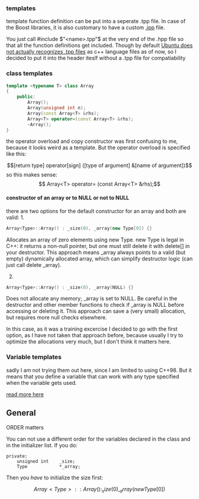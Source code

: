 ### templates

template function definition can be put into a seperate .tpp file. In case of the Boost libraries, it is also customary to have a custom [.ipp](https://stackoverflow.com/questions/44774036/why-use-a-tpp-file-when-implementing-templated-functions-and-classes-defined-i) file.

You just call #include $"<name>.tpp"$ at the very end of the .hpp file so that all the function definitions get included.
Though by default [Ubuntu does not actually recognizes .tpp files](https://gitlab.gnome.org/GNOME/gtksourceview/-/issues/23) as c++ language files as of now, so I decided to put it into the header iteslf without a .tpp file for compatiability

### class templates
```C++
template <typename T> class Array
{
	public:
		Array();
		Array(unsigned int n);
		Array(const Array<T> &rhs);
		Array<T> operator=(const Array<T> &rhs);
		~Array();
}
```

the operator overload and copy constructor was first confusing to me, because it looks weird as a template. But the operator overload is specified like this:

$$[return type]	operator[sign]	([type of argument]	&[name of argument])$$
so this makes sense:
$$	Array<T>	operator=		(const Array<T>		&rhs);$$


#### constructor of an array or to NULL or not to NULL

there are two options for the default constructor for an array and both are valid:
1.
```C++
Array<Type>::Array() : _size(0), _array(new Type[0]) {}
```
Allocates an array of zero elements using new Type.
new Type is legal in C++: it returns a non-null pointer, but one must still delete it with delete[] in your destructor.
This approach means _array always points to a valid (but empty) dynamically allocated array, which can simplify destructor logic (can just call delete _array).

2.
```C++
Array<Type>::Array() : _size(0), _array(NULL) {}
```
Does not allocate any memory; _array is set to NULL.
Be careful in the destructor and other member functions to check if _array is NULL before accessing or deleting it.
This approach can save a (very small) allocation, but requires more null checks elsewhere.

In this case, as it was a training excercise I decided to go with the first option, as I have not taken that approach before, because usually I try to optimize the allocations very much, but I don't think it matters here.

### Variable templates

sadly I am not trying them out here, since I am limited to using C++98.
But it means that you define a variable that can work with any type specified when the variable gets used.

[read more here](https://www.geeksforgeeks.org/cpp/templates-cpp/)


## General


ORDER matters

You can not use a different order for the variables declared in the class and in the initializer list.
If you do:

	private:
		unsigned int	_size;
		Type			*_array;

Then you *have* to initialize the size first:

$$Array<Type>::Array(): _size(0), _array(new Type[0]) {}$$
